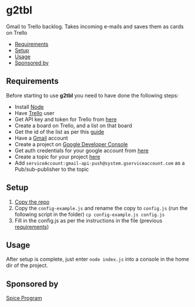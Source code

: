 # g2tbl
Gmail to Trello backlog. Takes incoming e-mails and saves them as cards on Trello

* [Requirements](#requirements)
* [Setup](#setup)
* [Usage](#usage)
* [Sponsored by](#sponsored)

## <a name="requirements">Requirements</a>
Before starting to use **g2tbl** you need to have done the following steps:
* Install [Node](https://nodejs.org/en/)
* Have [Trello](https://trello.com/) user
* Get API key and token for Trello from [here](https://trello.com/app-key)
* Create a board on Trello, and a list on that board
* Get the id of the list as per this [guide](https://developers.trello.com/get-started/start-building#create)
* Have a [Gmail](https://mail.google.com/) account
* Create a project on [Google Developer Console](https://console.developers.google.com)
* Get auth credentials for your google account from [here](https://console.developers.google.com/apis/credentials)
* Create a topic for your project [here](https://console.cloud.google.com/cloudpubsub/topicList)
* Add `serviceAccount:gmail-api-push@system.gserviceaccount.com` as a Pub/sub-publisher to the topic

## <a name="setup">Setup</a>
1. [Copy the repo](https://help.github.com/articles/duplicating-a-repository/)
2. Copy the `config-example.js` and rename the copy to `config.js` (run the following script in the folder) `cp config-example.js config.js`
3. Fill in the config.js as per the instructions in the file (previous [requirements](requirements))

## <a name="usage">Usage</a>
After setup is complete, just enter `node index.js` into a console in the home dir of the project.

## <a name="sponsored">Sponsored by</a>
[Spice Program](http://spiceprogram.org/)
